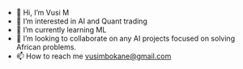 - 👋 Hi, I’m Vusi M
- 👀 I’m interested in AI and Quant trading
- 🌱 I’m currently learning ML
- 💞️ I’m looking to collaborate on any AI projects focused on solving African problems.
- 📫 How to reach me vusimbokane@gmail.com

<!---
Vusim07/Vusim07 is a ✨ special ✨ repository because its `README.md` (this file) appears on your GitHub profile.
You can click the Preview link to take a look at your changes.
--->
